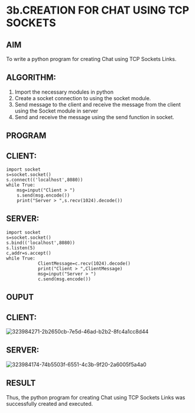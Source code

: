 # 3b.CREATION FOR CHAT USING TCP SOCKETS
## AIM
To write a python program for creating Chat using TCP Sockets Links.
## ALGORITHM:
1. Import the necessary modules in python
2. Create a socket connection to using the socket module.
3. Send message to the client and receive the message from the client using the Socket module in
 server
4. Send and receive the message using the send function in socket.
## PROGRAM
## CLIENT:
```
import socket 
s=socket.socket() 
s.connect(('localhost',8080)) 
while True: 
    msg=input("Client > ") 
    s.send(msg.encode()) 
    print("Server > ",s.recv(1024).decode()) 
```
## SERVER:
``` 
import socket 
s=socket.socket() 
s.bind(('localhost',8080)) 
s.listen(5) 
c,addr=s.accept() 
while True: 
            ClientMessage=c.recv(1024).decode() 
            print("Client > ",ClientMessage) 
            msg=input("Server > ") 
            c.send(msg.encode())
```
## OUPUT
## CLIENT:
![323984271-2b2650cb-7e5d-46ad-b2b2-8fc4a1cc8d44](https://github.com/HemapriyaOfficial/3b_CHAT_USING_TCP_SOCKETS/assets/147114275/d3a40413-3158-4a7f-8b0e-a88ce00d0925)

## SERVER:
![323984174-74b5503f-6551-4c3b-9f20-2a6005f5a4a0](https://github.com/HemapriyaOfficial/3b_CHAT_USING_TCP_SOCKETS/assets/147114275/e3982a72-47f8-4c80-aff9-0cf3de4d7669)

## RESULT
Thus, the python program for creating Chat using TCP Sockets Links was successfully 
created and executed.
